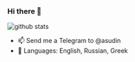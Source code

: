 ### Hi there 👋

![github stats](https://github-readme-stats.vercel.app/api?username=asudin)

- 📫 Send me a Telegram to @asudin
- :speech_balloon: Languages: English, Russian, Greek 

<!-- <a href='https://ko-fi.com/O4O01N4HR' target='_blank'><img height='36' style='border:0px;height:36px;' src='https://cdn.ko-fi.com/cdn/kofi2.png?v=2' border='0' alt='Buy Me a Coffee at ko-fi.com' /></a> -->
